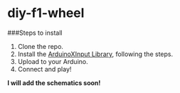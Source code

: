 # diy-f1-wheel

###Steps to install
1. Clone the repo.
2. Install the [ArduinoXInput Library](https://github.com/dmadison/ArduinoXInput), following the steps.
3. Upload to your Arduino.
4. Connect and play!

**I will add the schematics soon!**
